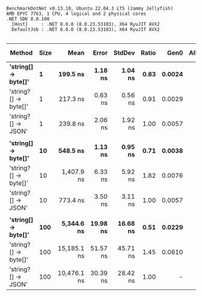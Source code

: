 ```

BenchmarkDotNet v0.13.10, Ubuntu 22.04.3 LTS (Jammy Jellyfish)
AMD EPYC 7763, 1 CPU, 4 logical and 2 physical cores
.NET SDK 8.0.100
  [Host]     : .NET 8.0.0 (8.0.23.53103), X64 RyuJIT AVX2
  DefaultJob : .NET 8.0.0 (8.0.23.53103), X64 RyuJIT AVX2


```
| Method               | Size | Mean        | Error    | StdDev   | Ratio | Gen0   | Allocated | Alloc Ratio |
|--------------------- |----- |------------:|---------:|---------:|------:|-------:|----------:|------------:|
| **&#39;string[] → byte[]&#39;**  | **1**    |    **199.5 ns** |  **1.18 ns** |  **1.04 ns** |  **0.83** | **0.0024** |     **208 B** |        **0.43** |
| &#39;string?[] → byte[]&#39; | 1    |    217.3 ns |  0.63 ns |  0.56 ns |  0.91 | 0.0029 |     240 B |        0.49 |
| &#39;string?[] → JSON&#39;   | 1    |    239.8 ns |  2.06 ns |  1.92 ns |  1.00 | 0.0057 |     488 B |        1.00 |
|                      |      |             |          |          |       |        |           |             |
| **&#39;string[] → byte[]&#39;**  | **10**   |    **548.5 ns** |  **1.13 ns** |  **0.95 ns** |  **0.71** | **0.0038** |     **360 B** |        **0.74** |
| &#39;string?[] → byte[]&#39; | 10   |  1,407.9 ns |  6.33 ns |  5.92 ns |  1.82 | 0.0076 |     680 B |        1.39 |
| &#39;string?[] → JSON&#39;   | 10   |    773.4 ns |  3.50 ns |  3.11 ns |  1.00 | 0.0057 |     488 B |        1.00 |
|                      |      |             |          |          |       |        |           |             |
| **&#39;string[] → byte[]&#39;**  | **100**  |  **5,344.6 ns** | **19.98 ns** | **16.68 ns** |  **0.51** | **0.0229** |    **2336 B** |        **4.79** |
| &#39;string?[] → byte[]&#39; | 100  | 15,185.1 ns | 51.57 ns | 45.71 ns |  1.45 | 0.0610 |    5536 B |       11.34 |
| &#39;string?[] → JSON&#39;   | 100  | 10,476.1 ns | 30.39 ns | 28.42 ns |  1.00 |      - |     488 B |        1.00 |
